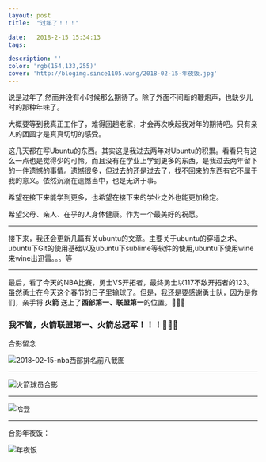```yaml
---
layout: post
title:  "过年了！！！"

date:   2018-2-15 15:34:13
tags:

description: ''
color: 'rgb(154,133,255)'
cover: 'http://blogimg.since1105.wang/2018-02-15-年夜饭.jpg'
---
```


说是过年了,然而并没有小时候那么期待了。除了外面不间断的鞭炮声，也缺少儿时的那种年味了。

大概要等到我真正工作了，难得回趟老家，才会再次唤起我对年的期待吧。只有亲人的团圆才是真真切切的感受。

这几天都在写Ubuntu的东西。其实这是我过去两年对Ubuntu的积累。看看只有这么一点也是觉得少的可怜。而且没有在学业上学到更多的东西，是我过去两年留下的一件遗憾的事情。遗憾很多，但过去的还是过去了，找不回来的东西有它不属于我的意义。依然沉溺在遗憾当中，也是无济于事。

希望在接下来能学到更多，也希望在接下来的学业之外也能更加稳定。

希望父母、亲人、在乎的人身体健康。作为一个最美好的祝愿。

------

接下来，我还会更新几篇有关ubuntu的文章。主要关于ubuntu的穿墙之术、ubuntu下Git的使用基础以及ubuntu下sublime等软件的使用,ubuntu下使用wine来wine出迅雷。。。等

----

最后，看了今天的NBA比赛，勇士VS开拓者，最终勇士以117不敌开拓者的123。虽然勇士在今天这个春节的日子里输球了。但是，我还是要感谢勇士队，因为是你们，亲手将 **火箭** 送上了**西部第一、联盟第一**的位置。👻👻👻

### 我不管，火箭联盟第一、火箭总冠军！！！👻👻👻

合影留念

![2018-02-15-nba西部排名前八截图](http://blogimg.since1105.wang/2018-02-15-火箭登顶.jpg)

----

![火箭球员合影](http://blogimg.since1105.wang/2018-02-15-火箭球员合影.jpg)

----

![哈登](http://blogimg.since1105.wang/2018-02-15-哈登.jpg)

----

合影年夜饭：

![年夜饭](http://blogimg.since1105.wang/2018-02-15-年夜饭.jpg)
